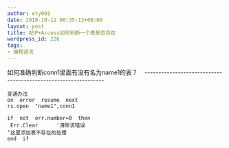 ```yaml
---
author: ety001
date: 2010-10-12 00:35:13+00:00
layout: post
title: ASP+Access如何判断一个表是否存在
wordpress_id: 226
tags:
- 编程语言
---
```


如何准确判断conn1里面有没有名为name1的表？ 
 
---------------------------------------------------------------  

```
变通办法  
on  error  resume  next  
rs.open  "name1",conn1  
 
if  not  err.number=0  then  
 Err.Clear      '清除该错误  
‘这里添加表不存在的处理  
end  if
```

